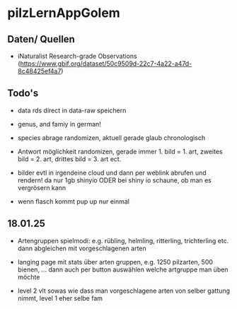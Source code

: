 # pilzLernAppGolem

## Daten/ Quellen

-   iNaturalist Research-grade Observations (<https://www.gbif.org/dataset/50c9509d-22c7-4a22-a47d-8c48425ef4a7>)

## Todo's

-   data rds direct in data-raw speichern

-   genus, and famiy in german!

-   species abrage randomizen, aktuell gerade glaub chronologisch

-   Antwort möglichkeit randomizen, gerade immer 1. bild = 1. art, zweites bild = 2. art, drittes bild = 3. art ect.

-   bilder evtl in irgendeine cloud und dann per weblink abrufen und rendern! da nur 1gb shinyio ODER bei shiny io schaune, ob man es vergrösern kann

-   wenn flasch kommt pup up nur einmal

## 18.01.25

-   Artengruppen spielmodi: e.g. rübling, helmling, ritterling, trichterling etc. dann abgleichen mit vorgeschlagenen arten

-   langing page mit stats über arten gruppen, e.g. 1250 pilzarten, 500 bienen, ... dann auch per button auswählen welche artgruppe man üben möchte

-   level 2 vlt sowas wie dass man vorgeschlagene arten von selber gattung nimmt, level 1 eher selbe fam
